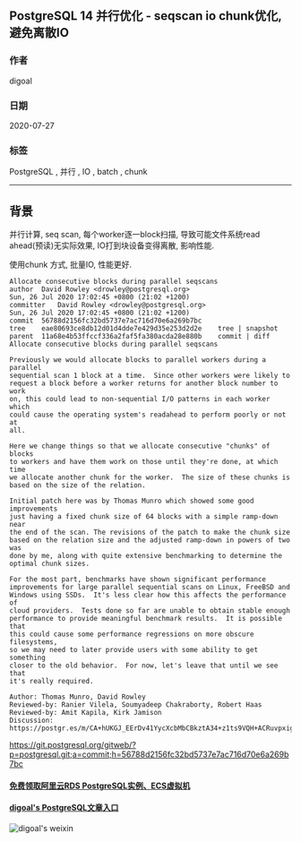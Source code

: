 ## PostgreSQL 14 并行优化 - seqscan io chunk优化, 避免离散IO  
            
### 作者            
digoal            
            
### 日期            
2020-07-27            
            
### 标签            
PostgreSQL , 并行 , IO , batch , chunk   
            
----            
            
## 背景       
并行计算, seq scan, 每个worker逐一block扫描, 导致可能文件系统read ahead(预读)无实际效果, IO打到块设备变得离散, 影响性能.  
  
使用chunk 方式, 批量IO, 性能更好.  
  
```  
Allocate consecutive blocks during parallel seqscans  
author	David Rowley <drowley@postgresql.org>	  
Sun, 26 Jul 2020 17:02:45 +0800 (21:02 +1200)  
committer	David Rowley <drowley@postgresql.org>	  
Sun, 26 Jul 2020 17:02:45 +0800 (21:02 +1200)  
commit	56788d2156fc32bd5737e7ac716d70e6a269b7bc  
tree	eae80693ce8db12d01d4dde7e429d35e253d2d2e	tree | snapshot  
parent	11a68e4b53ffccf336a2faf5fa380acda28e880b	commit | diff  
Allocate consecutive blocks during parallel seqscans  
  
Previously we would allocate blocks to parallel workers during a parallel  
sequential scan 1 block at a time.  Since other workers were likely to  
request a block before a worker returns for another block number to work  
on, this could lead to non-sequential I/O patterns in each worker which  
could cause the operating system's readahead to perform poorly or not at  
all.  
  
Here we change things so that we allocate consecutive "chunks" of blocks  
to workers and have them work on those until they're done, at which time  
we allocate another chunk for the worker.  The size of these chunks is  
based on the size of the relation.  
  
Initial patch here was by Thomas Munro which showed some good improvements  
just having a fixed chunk size of 64 blocks with a simple ramp-down near  
the end of the scan. The revisions of the patch to make the chunk size  
based on the relation size and the adjusted ramp-down in powers of two was  
done by me, along with quite extensive benchmarking to determine the  
optimal chunk sizes.  
  
For the most part, benchmarks have shown significant performance  
improvements for large parallel sequential scans on Linux, FreeBSD and  
Windows using SSDs.  It's less clear how this affects the performance of  
cloud providers.  Tests done so far are unable to obtain stable enough  
performance to provide meaningful benchmark results.  It is possible that  
this could cause some performance regressions on more obscure filesystems,  
so we may need to later provide users with some ability to get something  
closer to the old behavior.  For now, let's leave that until we see that  
it's really required.  
  
Author: Thomas Munro, David Rowley  
Reviewed-by: Ranier Vilela, Soumyadeep Chakraborty, Robert Haas  
Reviewed-by: Amit Kapila, Kirk Jamison  
Discussion: https://postgr.es/m/CA+hUKGJ_EErDv41YycXcbMbCBkztA34+z1ts9VQH+ACRuvpxig@mail.gmail.com  
```  
  
  
https://git.postgresql.org/gitweb/?p=postgresql.git;a=commit;h=56788d2156fc32bd5737e7ac716d70e6a269b7bc  
  
  
  
#### [免费领取阿里云RDS PostgreSQL实例、ECS虚拟机](https://www.aliyun.com/database/postgresqlactivity "57258f76c37864c6e6d23383d05714ea")
  
  
#### [digoal's PostgreSQL文章入口](https://github.com/digoal/blog/blob/master/README.md "22709685feb7cab07d30f30387f0a9ae")
  
  
![digoal's weixin](../pic/digoal_weixin.jpg "f7ad92eeba24523fd47a6e1a0e691b59")
  
